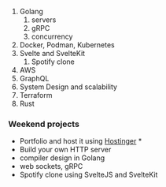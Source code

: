 1. Golang
   1. servers
   2. gRPC
   3. concurrency
2. Docker, Podman, Kubernetes
3. Svelte and SvelteKit
   1. Spotify clone
4. AWS
5. GraphQL
6. System Design and scalability
7. Terraform
8. Rust

### Weekend projects

- Portfolio and host it using [Hostinger](https://hostinger.com/forrestknight)
	* 
- Build your own HTTP server
- compiler design in Golang
- web sockets, gRPC
- Spotify clone using SvelteJS and SvelteKit

